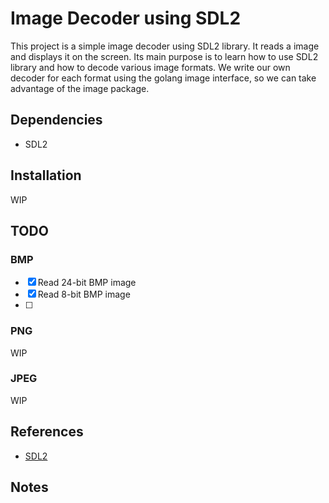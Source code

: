 # Image Decoder using SDL2

This project is a simple image decoder using SDL2 library. It reads a image and displays it on the screen.
Its main purpose is to learn how to use SDL2 library and how to decode various image formats. We write our 
own decoder for each format using the golang image interface, so we can take advantage of the image package.

## Dependencies

- SDL2

## Installation

WIP

## TODO

### BMP

- [x] Read 24-bit BMP image
- [x] Read 8-bit BMP image
- [ ]

### PNG

WIP

### JPEG

WIP

## References

- [SDL2](https://www.libsdl.org/)

## Notes

